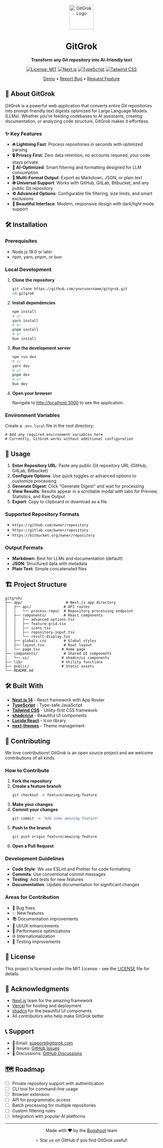 <div align="center">
  <img src="app/favicon.ico" alt="GitGrok Logo" width="80" height="80">
  
  # GitGrok
  
  **Transform any Git repository into AI-friendly text**
  
  [![License: MIT](https://img.shields.io/badge/License-MIT-yellow.svg)](https://opensource.org/licenses/MIT)
  [![Next.js](https://img.shields.io/badge/Next.js-14-black)](https://nextjs.org/)
  [![TypeScript](https://img.shields.io/badge/TypeScript-5-blue)](https://www.typescriptlang.org/)
  [![Tailwind CSS](https://img.shields.io/badge/Tailwind_CSS-3-38B2AC)](https://tailwindcss.com/)
  
  [Demo](https://gitgrok.vercel.app) • [Report Bug](https://github.com/yourusername/gitgrok/issues) • [Request Feature](https://github.com/yourusername/gitgrok/issues)
</div>

## 🚀 About GitGrok

GitGrok is a powerful web application that converts entire Git repositories into prompt-friendly text digests optimized for Large Language Models (LLMs). Whether you're feeding codebases to AI assistants, creating documentation, or analyzing code structure, GitGrok makes it effortless.

### ✨ Key Features

- **🔥 Lightning Fast**: Process repositories in seconds with optimized parsing
- **🔒 Privacy First**: Zero data retention, no accounts required, your code stays private
- **🤖 AI-Optimized**: Smart filtering and formatting designed for LLM consumption
- **📄 Multi-Format Output**: Export as Markdown, JSON, or plain text
- **🌐 Universal Support**: Works with GitHub, GitLab, Bitbucket, and any public Git repository
- **⚙️ Advanced Options**: Configurable file filtering, size limits, and smart exclusions
- **🎨 Beautiful Interface**: Modern, responsive design with dark/light mode support

## 🛠️ Installation

### Prerequisites

- Node.js 18.0 or later
- npm, yarn, pnpm, or bun

### Local Development

1. **Clone the repository**
   ```bash
   git clone https://github.com/yourusername/gitgrok.git
   cd gitgrok
   ```

2. **Install dependencies**
   ```bash
   npm install
   # or
   yarn install
   # or
   pnpm install
   # or
   bun install
   ```

3. **Run the development server**
   ```bash
   npm run dev
   # or
   yarn dev
   # or
   pnpm dev
   # or
   bun dev
   ```

4. **Open your browser**
   
   Navigate to [http://localhost:3000](http://localhost:3000) to see the application.

### Environment Variables

Create a `.env.local` file in the root directory:

```env
# Add any required environment variables here
# Currently, GitGrok works without additional configuration
```

## 🎯 Usage

1. **Enter Repository URL**: Paste any public Git repository URL (GitHub, GitLab, Bitbucket)
2. **Configure Options**: Use quick toggles or advanced options to customize processing
3. **Generate Digest**: Click "Generate Digest" and wait for processing
4. **View Results**: Results appear in a scrollable modal with tabs for Preview, Statistics, and Raw Output
5. **Export**: Copy to clipboard or download as a file

### Supported Repository Formats

- `https://github.com/owner/repository`
- `https://gitlab.com/owner/repository`
- `https://bitbucket.org/owner/repository`

### Output Formats

- **Markdown**: Best for LLMs and documentation (default)
- **JSON**: Structured data with metadata
- **Plain Text**: Simple concatenated files

## 🏗️ Project Structure

```
gitgrok/
├── app/                    # Next.js app directory
│   ├── api/               # API routes
│   │   └── process-repo/  # Repository processing endpoint
│   ├── components/        # React components
│   │   ├── advanced-options.tsx
│   │   ├── feature-grid.tsx
│   │   ├── icons.tsx
│   │   ├── repository-input.tsx
│   │   └── result-display.tsx
│   ├── globals.css        # Global styles
│   ├── layout.tsx         # Root layout
│   └── page.tsx          # Home page
├── components/            # Shared UI components
│   └── ui/               # shadcn/ui components
├── lib/                  # Utility functions
├── public/               # Static assets
└── README.md
```

## 🛠️ Built With

- **[Next.js 14](https://nextjs.org/)** - React framework with App Router
- **[TypeScript](https://www.typescriptlang.org/)** - Type-safe JavaScript
- **[Tailwind CSS](https://tailwindcss.com/)** - Utility-first CSS framework
- **[shadcn/ui](https://ui.shadcn.com/)** - Beautiful UI components
- **[Lucide React](https://lucide.dev/)** - Icon library
- **[next-themes](https://github.com/pacocoursey/next-themes)** - Theme management

## 🤝 Contributing

We love contributions! GitGrok is an open source project and we welcome contributions of all kinds.

### How to Contribute

1. **Fork the repository**
2. **Create a feature branch**
   ```bash
   git checkout -b feature/amazing-feature
   ```
3. **Make your changes**
4. **Commit your changes**
   ```bash
   git commit -m 'Add some amazing feature'
   ```
5. **Push to the branch**
   ```bash
   git push origin feature/amazing-feature
   ```
6. **Open a Pull Request**

### Development Guidelines

- **Code Style**: We use ESLint and Prettier for code formatting
- **Commits**: Use conventional commit messages
- **Testing**: Add tests for new features
- **Documentation**: Update documentation for significant changes

### Areas for Contribution

- 🐛 Bug fixes
- ✨ New features
- 📚 Documentation improvements
- 🎨 UI/UX enhancements
- 🔧 Performance optimizations
- 🌐 Internationalization
- 🧪 Testing improvements

## 📝 License

This project is licensed under the MIT License - see the [LICENSE](LICENSE) file for details.

## 🙏 Acknowledgments

- [Next.js](https://nextjs.org/) team for the amazing framework
- [Vercel](https://vercel.com/) for hosting and deployment
- [shadcn](https://twitter.com/shadcn) for the beautiful UI components
- All contributors who help make GitGrok better

## 📞 Support

- 📧 Email: support@gitgrok.com
- 🐛 Issues: [GitHub Issues](https://github.com/yourusername/gitgrok/issues)
- 💬 Discussions: [GitHub Discussions](https://github.com/yourusername/gitgrok/discussions)

## 🗺️ Roadmap

- [ ] Private repository support with authentication
- [ ] CLI tool for command-line usage
- [ ] Browser extension
- [ ] API for programmatic access
- [ ] Batch processing for multiple repositories
- [ ] Custom filtering rules
- [ ] Integration with popular AI platforms

---

<div align="center">
  Made with ❤️ by the <a href="https://bugshoot.com">Bugshoot</a> team
  
  ⭐ Star us on GitHub if you find GitGrok useful!
</div>
